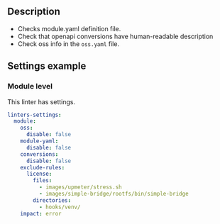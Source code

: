 ## Description

- Checks module.yaml definition file.
- Check that openapi conversions have human-readable description
- Check oss info in the `oss.yaml` file.

## Settings example

### Module level

This linter has settings.

```yaml
linters-settings:
  module:
    oss:
      disable: false
    module-yaml:
      disable: false
    conversions:
      disable: false
    exclude-rules:
      license:
        files:
          - images/upmeter/stress.sh
          - images/simple-bridge/rootfs/bin/simple-bridge
        directories:
          - hooks/venv/
    impact: error
```
